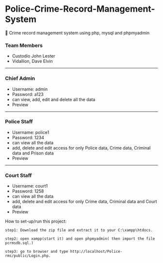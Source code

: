 # Police-Crime-Record-Management-System
🚓 Crime record management system using php, mysql and phpmyadmin

### Team Members 
- Custodio John Lester
- Vidallion, Dave Elvin
---
### Chief Admin
- Username: admin
- Password: a123
- can view, add, edit and delete all the data
- Preview

---
### Police Staff
- Username: police1
- Password: 1234
- can view all the data
- add, delete and edit access for only Police data, Crime data, Criminal data and Prison data 
- Preview

---
### Court Staff
- Username: court1
- Password: 1258
- can view all the data
- add, delete and edit access for only Crime data, Criminal data and Court data 
- Preview

How to set-up/run this project:

    step1: Download the zip file and extract it to your C:\xampp\htdocs.
    
    step2: open xampp(start it) and open phpmyadmin( then import the file pcrmsdb.sql.)
    
    step3: go to browser and type http://localhost/Police-rms/public/Login.php.

